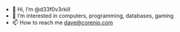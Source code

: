 - 👋 Hi, I’m @d33f0v3rkill
- 👀 I’m interested in computers, programming, databases, gaming
- 📫 How to reach me dave@corenio.com

<!---
d33f0v3rkill/d33f0v3rkill is a ✨ special ✨ repository because its `README.md` (this file) appears on your GitHub profile.
You can click the Preview link to take a look at your changes.
--->
